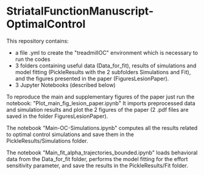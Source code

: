 # StriatalFunctionManuscript-OptimalControl

This repository contains: 
- a file .yml to create the "treadmillOC" environment which is necessary to run the codes 
- 3 folders containing useful data (Data_for_fit), results of simulations and model fitting (PickleResults with the 2 subfolders Simulations and Fit), and the figures presented in the paper (FiguresLesionPaper).
- 3 Jupyter Notebooks (described below)

To reproduce the main and supplementary figures of the paper just run the notebook: "Plot_main_fig_lesion_paper.ipynb"
It imports preprocessed data and simulation results and plot the 2 figures of the paper (2 .pdf files are saved in the folder FiguresLesionPaper).

The notebook "Main-OC-Simulations.ipynb" computes all the results related to optimal control simulations and save them in the PickleResults/Simulations folder.

The notebook "Main_fit_alpha_trajectories_bounded.ipynb" loads behavioral data from the Data_for_fit folder, performs the model fitting for the effort sensitivity parameter, and save the results in the PickleResults/Fit folder.



